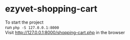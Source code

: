 # ezyvet-shopping-cart

To start the project\
run `php -S 127.0.0.1:8000`\
Visit http://127.0.0.1:8000/shopping-cart.php in the browser
